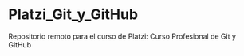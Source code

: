 # Platzi_Git_y_GitHub
Repositorio remoto para el curso de Platzi: Curso Profesional de Git y GitHub
